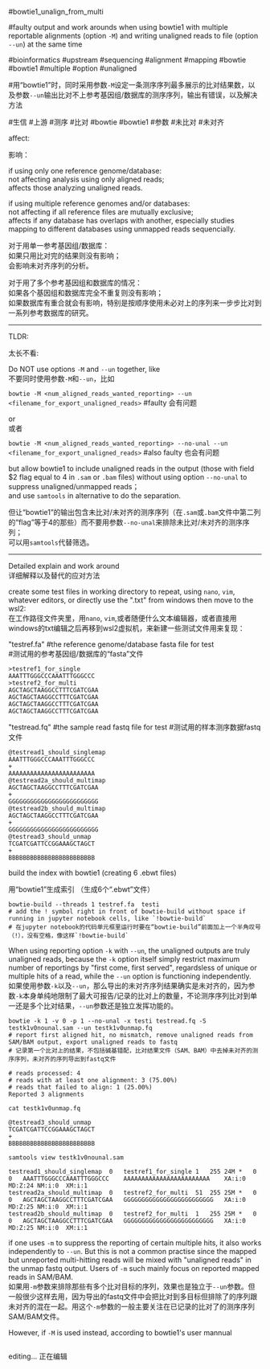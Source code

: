 #bowtie1_unalign_from_multi 

#faulty output and work arounds when using bowtie1 with multiple reportable alignments (option `-M`) and writing unaligned reads to file (option `--un`) at the same time

#bioinformatics #upstream #sequencing #alignment #mapping #bowtie #bowtie1 #multiple #option #unaligned

#用“bowtie1”时，同时采用参数`-M`设定一条测序序列最多展示的比对结果数，以及参数`--un`输出比对不上参考基因组/数据库的测序序列，输出有错误，以及解决方法

#生信 #上游 #测序 #比对 #bowtie #bowtie1 #参数 #未比对 #未对齐

affect:

影响：

if using only one reference genome/database:  
  not affecting analysis using only aligned reads;  
  affects those analyzing unaligned reads.

if using multiple reference genomes and/or databases:  
  not affecting if all reference files are mutually exclusive;  
  affects if any database has overlaps with another, especially studies mapping to different databases using unmapped reads sequencially.

对于用单一参考基因组/数据库：  
  如果只用比对完的结果则没有影响；  
  会影响未对齐序列的分析。

对于用了多个参考基因组和数据库的情况：  
  如果各个基因组和数据库完全不重复则没有影响；  
  如果数据库有重合就会有影响，特别是按顺序使用未必对上的序列来一步步比对到一系列参考数据库的研究。

---
TLDR:

太长不看:

Do NOT use options `-M` and `--un` together, like  
不要同时使用参数`-M`和`--un`，比如

`bowtie -M <num_aligned_reads_wanted_reporting> --un <filename_for_export_unaligned_reads>` #faulty 会有问题

or  
或者

`bowtie -M <num_aligned_reads_wanted_reporting> --no-unal --un <filename_for_export_unaligned_reads>` #also faulty 也会有问题

but allow bowtie1 to include unaligned reads in the output (those with field $2 flag equal to 4 in `.sam` or `.bam` files) without using option `--no-unal` to suppress unaligned/unmapped reads；  
and use `samtools` in alternative to do the separation.

但让“bowtie1”的输出包含未比对/未对齐的测序序列（在`.sam`或`.bam`文件中第二列的“flag”等于4的那些）而不要用参数`--no-unal`来排除未比对/未对齐的测序序列；  
可以用`samtools`代替筛选。

---
Detailed explain and work around  
详细解释以及替代的应对方法

create some test files in working directory to repeat, using `nano`, `vim`, whatever editors, or directly use the ".txt" from windows then move to the wsl2:  
在工作路径文件夹里，用`nano`, `vim`,或者随便什么文本编辑器，或者直接用windows的txt编辑之后再移到wsl2虚拟机，来新建一些测试文件用来复现：  

"testref.fa" #the reference genome/database fasta file for test  
#测试用的参考基因组/数据库的“fasta”文件  
```
>testref1_for_single
AAATTTGGGCCCAAATTTGGGCCC
>testref2_for_multi
AGCTAGCTAAGGCCTTTCGATCGAA
AGCTAGCTAAGGCCTTTCGATCGAA
AGCTAGCTAAGGCCTTTCGATCGAA
AGCTAGCTAAGGCCTTTCGATCGAA
```

"testread.fq" #the sample read fastq file for test
#测试用的样本测序数据fastq文件
```
@testread1_should_singlemap
AAATTTGGGCCCAAATTTGGGCCC
+
AAAAAAAAAAAAAAAAAAAAAAAA
@testread2a_should_multimap
AGCTAGCTAAGGCCTTTCGATCGAA
+
GGGGGGGGGGGGGGGGGGGGGGGGG
@testread2b_should_multimap
AGCTAGCTAAGGCCTTTCGATCGAA
+
GGGGGGGGGGGGGGGGGGGGGGGGG
@testread3_should_unmap
TCGATCGATTCCGGAAAGCTAGCT
+
BBBBBBBBBBBBBBBBBBBBBBBB
```

build the index with bowtie1 (creating 6 .ebwt files)

用“bowtie1”生成索引 （生成6个“.ebwt”文件）
```
bowtie-build --threads 1 testref.fa  testi
# add the ! symbol right in front of bowtie-build without space if running in jupyter notebook cells, like `!bowtie-build`
# 在jupyter notebook的代码单元框里运行时要在“bowtie-build”前面加上一个半角叹号（!），没有空格，像这样`!bowtie-build`
```

When using reporting option `-k` with `--un`, the unaligned outputs are truly unaligned reads, because the `-k` option itself simply restrict maximum number of reportings by "first come, first served", regardsless of unique or multiple hits of a read, while the `--un` option is functioning independently.  
如果使用参数`-k`以及`--un`，那么导出的未对齐序列结果确实是未对齐的，因为参数`-k`本身单纯地限制了最大可报告/记录的比对上的数量，不论测序序列比对到单一还是多个比对结果，`--un`参数还是独立发挥功能的。

```
bowtie -k 1 -v 0 -p 1 --no-unal -x testi testread.fq -S testk1v0nounal.sam --un testk1v0unmap.fq
# report first aligned hit, no mismatch, remove unaligned reads from SAM/BAM output, export unaligned reads to fastq
# 记录第一个比对上的结果，不包括碱基错配，比对结果文件（SAM、BAM）中去掉未对齐的测序序列，未对齐的序列导出到fastq文件
```
```
# reads processed: 4
# reads with at least one alignment: 3 (75.00%)
# reads that failed to align: 1 (25.00%)
Reported 3 alignments
```
```
cat testk1v0unmap.fq
```
```
@testread3_should_unmap
TCGATCGATTCCGGAAAGCTAGCT
+
BBBBBBBBBBBBBBBBBBBBBBBB
```
```
samtools view testk1v0nounal.sam
```
```
testread1_should_singlemap	0	testref1_for_single	1	255	24M	*	0	0	AAATTTGGGCCCAAATTTGGGCCC	AAAAAAAAAAAAAAAAAAAAAAAA	XA:i:0	MD:Z:24	NM:i:0	XM:i:1
testread2a_should_multimap	0	testref2_for_multi	51	255	25M	*	0	0	AGCTAGCTAAGGCCTTTCGATCGAA	GGGGGGGGGGGGGGGGGGGGGGGGG	XA:i:0	MD:Z:25	NM:i:0	XM:i:1
testread2b_should_multimap	0	testref2_for_multi	1	255	25M	*	0	0	AGCTAGCTAAGGCCTTTCGATCGAA	GGGGGGGGGGGGGGGGGGGGGGGGG	XA:i:0	MD:Z:25	NM:i:0	XM:i:1
```

if one uses `-m` to suppress the reporting of certain multiple hits, it also works independently to `--un`. But this is not a common practise since the mapped but unreported multi-hitting reads will be mixed with "unaligned reads" in the unmap fastq output. Users of `-m` such mainly focus on reported mapped reads in SAM/BAM.  
如果用`-m`参数来排除那些有多个比对目标的序列，效果也是独立于`--un`参数。但一般很少这样去用，因为导出的fastq文件中会把比对到多目标但排除了的序列跟未对齐的混在一起。用这个`-m`参数的一般主要关注在已记录的比对了的测序序列SAM/BAM文件。

However, if `-M` is used instead, according to bowtie1's user mannual 


```
```





editing...
正在编辑



